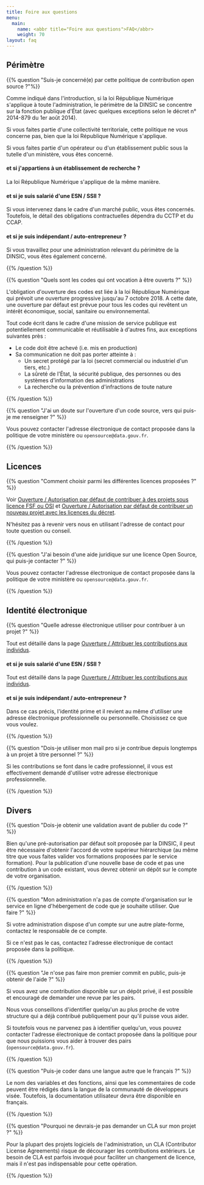 ```yaml
---
title: Foire aux questions
menu: 
  main:
    name: <abbr title="Foire aux questions">FAQ</abbr>
    weight: 70
layout: faq
---
```


## Périmètre 


{{% question "Suis-je concerné(e) par cette politique de contribution open source ?"%}}

Comme indiqué dans l'introduction, si la loi République Numérique s'applique à toute l'administration, le périmètre de la DINSIC se concentre sur la fonction publique d'État (avec quelques exceptions selon le décret n° 2014-879 du 1er août 2014). 

Si vous faites partie d'une collectivité territoriale, cette politique ne vous concerne pas, bien que la loi République Numérique s'applique. 

Si vous faites partie d'un opérateur ou d'un établissement public sous la tutelle d'un ministère, vous êtes concerné.


#### et si j'appartiens à un établissement de recherche ?

La loi République Numérique s'applique de la même manière.


#### et si je suis salarié d'une ESN / SSII ?

Si vous intervenez dans le cadre d'un marché public, vous êtes concernés. Toutefois, le détail des obligations contractuelles dépendra du CCTP et du CCAP.


#### et si je suis indépendant / auto-entrepreneur ?

Si vous travaillez pour une administration relevant du périmètre de la DINSIC, vous êtes également concerné.

{{% /question %}}

{{% question "Quels sont les codes qui ont vocation à être ouverts ?" %}}

L'obligation d'ouverture des codes est liée à la loi République Numérique qui prévoit une ouverture progressive jusqu'au 7 octobre 2018. A cette date, une ouverture par défaut est prévue pour tous les codes qui revêtent un intérêt économique, social, sanitaire ou environnemental.

Tout code écrit dans le cadre d'une mission de service publique est potentiellement communicable et réutilisable à d'autres fins, aux exceptions suivantes près :

- Le code doit être achevé (i.e. mis en production)
- Sa communication ne doit pas porter atteinte à : 
    - Un secret protégé par la loi (secret commercial ou industriel d'un tiers, etc.)
    - La sûreté de l'État, la sécurité publique, des personnes  ou des systèmes d'information des administrations
    - La recherche ou la prévention d'infractions de toute nature

{{% /question %}}

{{% question "J'ai un doute sur l'ouverture d'un code source, vers qui puis-je me renseigner ?" %}}

Vous pouvez contacter l'adresse électronique de contact proposée dans la politique de votre ministère ou `opensource@data.gouv.fr`.

{{% /question %}}


## Licences

{{% question "Comment choisir parmi les différentes licences proposées ?" %}}

Voir [Ouverture / Autorisation par défaut de contribuer à des projets sous licence FSF ou OSI](ouverture.md#autorisation-par-défaut-de-contribuer-à-des-projets-sous-licence-fsf-ou-osi) et [Ouverture / Autorisation par défaut de contribuer un nouveau projet avec les licences du décret](ouverture.md#autorisation-par-défaut-de-contribuer-un-nouveau-projet-avec-les-licences-du-décret).

N'hésitez pas à revenir vers nous en utilisant l'adresse de contact pour toute question ou conseil.

{{% /question %}}

{{% question "J'ai besoin d'une aide juridique sur une licence Open Source, qui puis-je contacter ?" %}}

Vous pouvez contacter l'adresse électronique de contact proposée dans la politique de votre ministère ou `opensource@data.gouv.fr`.

{{% /question %}}


## Identité électronique

{{% question "Quelle adresse électronique utiliser pour contribuer à un projet ?" %}}

Tout est détaillé dans la page [Ouverture / Attribuer les contributions aux individus](ouverture.md#attribuer-les-contributions-aux-individus).

#### et si je suis salarié d'une ESN / SSII ?

Tout est détaillé dans la page [Ouverture / Attribuer les contributions aux individus](ouverture.md#attribuer-les-contributions-aux-individus).


#### et si je suis indépendant / auto-entrepreneur ?

Dans ce cas précis, l'identité prime et il revient au même d'utiliser une adresse électronique professionnelle ou personnelle. Choisissez ce que vous voulez.

{{% /question %}}


{{% question "Dois-je utiliser mon mail pro si je contribue depuis longtemps à un projet à titre personnel ?" %}}

Si les contributions se font dans le cadre professionnel, il vous est effectivement demandé d'utiliser votre adresse électronique professionnelle.

{{% /question %}}



## Divers

{{% question "Dois-je obtenir une validation avant de publier du code ?" %}}

Bien qu'une pré-autorisation par défaut soit proposée par la DINSIC, il peut être nécessaire d'obtenir l'accord de votre supérieur hiérarchique (au même titre que vous faites valider vos formations proposées par le service formation). Pour la publication d'une nouvelle base de code et pas une contribution à un code existant, vous devrez obtenir un dépôt sur le compte de votre organisation.

{{% /question %}}


{{% question "Mon administration n'a pas de compte d'organisation sur le service en ligne d'hébergement de code que je souhaite utiliser. Que faire ?" %}} 

Si votre administration dispose d'un compte sur une autre plate-forme, contactez le responsable de ce compte. 

Si ce n'est pas le cas, contactez l'adresse électronique de contact proposée dans la politique.

{{% /question %}}


{{% question "Je n'ose pas faire mon premier commit en public, puis-je obtenir de l'aide ?" %}}

Si vous avez une contribution disponible sur un dépôt privé, il est possible et encouragé de demander une revue par les pairs. 

Nous vous conseillons d'identifier quelqu'un au plus proche de votre structure qui a déjà contribué publiquement pour qu'il puisse vous aider. 

Si toutefois vous ne parvenez pas à identifier quelqu'un, vous pouvez contacter l'adresse électronique de contact proposée dans la politique
pour que nous puissions vous aider à trouver des pairs (`opensource@data.gouv.fr`).

{{% /question %}}


{{% question "Puis-je coder dans une langue autre que le français ?" %}}

Le nom des variables et des fonctions, ainsi que les commentaires de code peuvent être rédigés dans la langue de la communauté de développeurs visée. Toutefois, la documentation utilisateur devra être disponible en français.

{{% /question %}}


{{% question "Pourquoi ne devrais-je pas demander un CLA sur mon projet ?" %}}

Pour la plupart des projets logiciels de l'administration, un CLA (Contributor License Agreements) risque de décourager les contributions extérieurs.  Le besoin de CLA est parfois invoqué pour faciliter un changement de licence, mais il n'est pas indispensable pour cette opération.

{{% /question %}}
